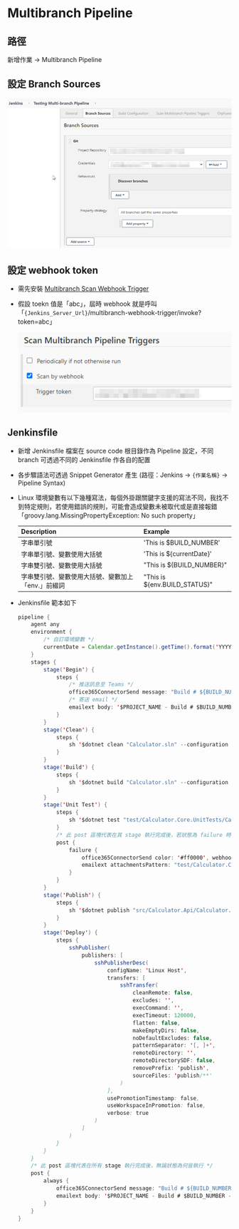 # Multibranch Pipeline

## 路徑

新增作業 -> Multibranch Pipeline

## 設定 Branch Sources

![20200819_105546](img/20200819_105546.png)

## 設定 webhook token

- 需先安裝 [Multibranch Scan Webhook Trigger](https://plugins.jenkins.io/multibranch-scan-webhook-trigger/)
- 假設 toekn 值是「abc」，屆時 webhook 就是呼叫「`{Jenkins_Server_Url}`/multibranch-webhook-trigger/invoke?token=abc」

    ![20200819_105730](img/20200819_105730.png)

## Jenkinsfile

- 新增 Jenkinsfile 檔案在 source code 根目錄作為 Pipeline 設定，不同 branch 可透過不同的 Jenkinsfile 作各自的配置
- 各步驟語法可透過 Snippet Generator 產生 (路徑：Jenkins -> `{作業名稱}` -> Pipeline Syntax)
- Linux 環境變數有以下幾種寫法，每個外掛跟關鍵字支援的寫法不同，我找不到特定規則，若使用錯誤的規則，可能會造成變數未被取代或是直接報錯「groovy.lang.MissingPropertyException: No such property」

    | Description                                        | Example                       |
    |:---------------------------------------------------|:------------------------------|
    | 字串單引號                                         | 'This is $BUILD_NUMBER'       |
    | 字串單引號、變數使用大括號                         | 'This is ${currentDate}'      |
    | 字串雙引號、變數使用大括號                         | "This is ${BUILD_NUMBER}"     |
    | 字串雙引號、變數使用大括號、變數加上「env.」前綴詞 | "This is ${env.BUILD_STATUS}" |

- Jenkinsfile 範本如下

    ``` java
    pipeline {
        agent any
        environment {
            /* 自訂環境變數 */
            currentDate = Calendar.getInstance().getTime().format('YYYYMMdd_HHmmss', TimeZone.getTimeZone("Asia/Taipei"))
        }
        stages {
            stage('Begin') {
                steps {
                    /* 推送訊息至 Teams */
                    office365ConnectorSend message: "Build # ${BUILD_NUMBER} - Start!", webhookUrl: 'https://outlook.office.com/webhook/xxxxx'
                    /* 寄送 email */
                    emailext body: '$PROJECT_NAME - Build # $BUILD_NUMBER - Start!', subject: 'Jenkins Notificaiton - Build Started', to: 'wayne_hsu@chiconypower.com'
                }
            }
            stage('Clean') {
                steps {
                    sh '$dotnet clean "Calculator.sln" --configuration Debug'
                }
            }
            stage('Build') {
                steps {
                    sh '$dotnet build "Calculator.sln" --configuration Debug'
                }
            }
            stage('Unit Test') {
                steps {
                    sh '$dotnet test "test/Calculator.Core.UnitTests/Calculator.Core.UnitTests.csproj" --logger "trx;LogFileName=${currentDate}.trx"'
                }
                /* 此 post 區塊代表在其 stage 執行完成後，若狀態為 failure 時執行 */
                post {
                    failure {
                        office365ConnectorSend color: '#ff0000', webhookUrl: 'https://outlook.office.com/webhook/xxxxx'
                        emailext attachmentsPattern: "test/Calculator.Core.UnitTests/TestResults/${currentDate}.trx", body: '$PROJECT_NAME - Build # $BUILD_NUMBER - $BUILD_STATUS: <br> Check console output at $BUILD_URL to view the results.', subject: 'Jenkins Notificaiton - Test Failed', to: 'wayne_hsu@chiconypower.com'
                    }
                }
            }
            stage('Publish') {
                steps {
                    sh '$dotnet publish "src/Calculator.Api/Calculator.Api.csproj" --configuration Debug --output "publish/Debug"'
                }
            }
            stage('Deploy') {
                steps {
                    sshPublisher(
                        publishers: [
                            sshPublisherDesc(
                                configName: 'Linux Host',
                                transfers: [
                                    sshTransfer(
                                        cleanRemote: false,
                                        excludes: '',
                                        execCommand: '',
                                        execTimeout: 120000,
                                        flatten: false,
                                        makeEmptyDirs: false,
                                        noDefaultExcludes: false,
                                        patternSeparator: '[, ]+',
                                        remoteDirectory: '',
                                        remoteDirectorySDF: false,
                                        removePrefix: 'publish',
                                        sourceFiles: 'publish/**'
                                    )
                                ],
                                usePromotionTimestamp: false,
                                useWorkspaceInPromotion: false,
                                verbose: true
                            )
                        ]
                    )
                }
            }
        }
        /* 此 post 區塊代表在所有 stage 執行完成後，無論狀態為何皆執行 */
        post {
            always {
                office365ConnectorSend message: "Build # ${BUILD_NUMBER} - Finish!<br>Build result: ${env.BUILD_STATUS}", webhookUrl: 'https://outlook.office.com/webhook/xxxxx'
                emailext body: '$PROJECT_NAME - Build # $BUILD_NUMBER - Finish!<br>Build result: $BUILD_STATUS', subject: 'Jenkins Notificaiton - Build Finished', to: 'wayne_hsu@chiconypower.com'
            }
        }  
    }
    ```
